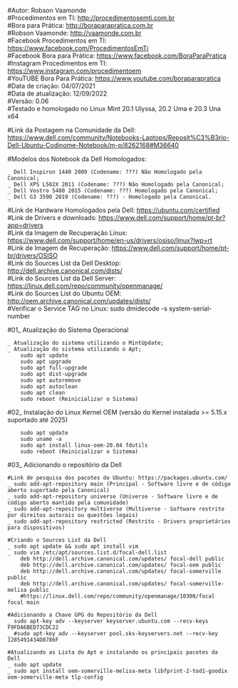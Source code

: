 #Autor: Robson Vaamonde<br>
#Procedimentos em TI: http://procedimentosemti.com.br<br>
#Bora para Prática: http://boraparapratica.com.br<br>
#Robson Vaamonde: http://vaamonde.com.br<br>
#Facebook Procedimentos em TI: https://www.facebook.com/ProcedimentosEmTi<br>
#Facebook Bora para Prática: https://www.facebook.com/BoraParaPratica<br>
#Instagram Procedimentos em TI: https://www.instagram.com/procedimentoem<br>
#YouTUBE Bora Para Prática: https://www.youtube.com/boraparapratica<br>
#Data de criação: 04/07/2021<br>
#Data de atualização: 12/09/2022<br>
#Versão: 0.06<br>
#Testado e homologado no Linux Mint 20.1 Ulyssa, 20.2 Uma e 20.3 Una x64

#Link da Postagem na Comunidade da Dell: https://www.dell.com/community/Notebooks-Laptops/Reposit%C3%B3rio-Dell-Ubuntu-Codinome-Notebook/m-p/8262168#M36640

#Modelos dos Notebook da Dell Homologados:

	_ Dell Inspiron 1440 2009 (Codename: ???) Não Homologado pela Canonical;
	_ Dell XPS L502X 2011 (Codename: ???) Não Homologado pela Canonical;
	_ Dell Vostro 5480 2015 (Codename: ???) Homologado pela Canonical;
	_ Dell G3 3590 2019 (Codename: ???) - Homologado pela Canonical.

#Link de Hardware Homologados pela Dell: https://ubuntu.com/certified<br>
#Link de Drivers e downloads: https://www.dell.com/support/home/pt-br?app=drivers<br>
#Link da Imagem de Recuperação Linux: https://www.dell.com/support/home/en-us/drivers/osiso/linux?lwp=rt<br>
#Link de Imagem de Recuperação: https://www.dell.com/support/home/pt-br/drivers/OSISO<br>
#Link do Sources List da Dell Desktop: http://dell.archive.canonical.com/dists/<br>
#Link do Sources List da Dell Server: https://linux.dell.com/repo/community/openmanage/<br>
#Link do Sources List do Ubuntu OEM: http://oem.archive.canonical.com/updates/dists/<br>
#Verificar o Service TAG no Linux: sudo dmidecode -s system-serial-number

#01_ Atualização do Sistema Operacional<br>

	_ Atualização do sistema utilizando o MintUpdate;
	_ Atualização do sistema utilizando o Apt;
		sudo apt update
		sudo apt upgrade
		sudo apt full-upgrade
		sudo apt dist-upgrade
		sudo apt autoremove
		sudo apt autoclean
		sudo apt clean
		sudo reboot (Reinicializar o Sistema)

#02_ Instalação do Linux Kernel OEM (versão do Kernel instalada >= 5.15.x suportado até 2025)<br>

		sudo apt update
		sudo uname -a
		sudo apt install linux-oem-20.04 fdutils
		sudo reboot (Reinicializar o Sistema)

#03_ Adicionando o repositório da Dell<br>

	#Link de pesquisa dos pacotes do Ubuntu: https://packages.ubuntu.com/
	_ sudo add-apt-repository main (Principal - Software livre e de código aberto suportado pela Canonical)
	_ sudo add-apt-repository universe (Universe - Software livre e de código aberto mantido pela comunidade)
	_ sudo add-apt-repository multiverse (Multiverse - Software restrito por direitos autorais ou questões legais)
	_ sudo add-apt-repository restricted (Restrito - Drivers proprietários para dispositivos)
	
	#Criando o Sources List da Dell
	_ sudo apt update && sudo apt install vim
	_ sudo vim /etc/apt/sources.list.d/focal-dell.list
		deb http://dell.archive.canonical.com/updates/ focal-dell public
		deb http://dell.archive.canonical.com/updates/ focal-oem public
		deb http://dell.archive.canonical.com/updates/ focal-somerville public
		deb http://dell.archive.canonical.com/updates/ focal-somerville-melisa public
		#https://linux.dell.com/repo/community/openmanage/10300/focal focal main

	#Adicionando a Chave GPG do Repositório da Dell
	_ sudo apt-key adv --keyserver keyserver.ubuntu.com --recv-keys F9FDA6BED73CDC22
	_ #sudo apt-key adv --keyserver pool.sks-keyservers.net --recv-key 1285491434D8786F

	#Atualizando as Lista do Apt e instalando os principais pacotes da Dell
	_ sudo apt update
	_ sudo apt install oem-somerville-melisa-meta libfprint-2-tod1-goodix oem-somerville-meta tlp-config
